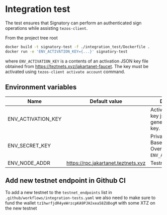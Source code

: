 # Integration test

The test ensures that Signatory can perform an authenticated sign operations
while assisting `tezos-client`.

From the project tree root

```sh
docker build -t signatory-test -f ./integration_test/Dockerfile .
docker run -e 'ENV_ACTIVATION_KEY={...}' signatory-test
```

where `ENV_ACTIVATION_KEY` is a contents of an activation JSON key file obtained
from https://teztnets.xyz/jakartanet-faucet. The key must be activated using
`tezos-client activate account` command.

## Environment variables

| Name               | Default value                   | Description                                                         |
| ------------------ | ------------------------------- | ------------------------------------------------------------------- |
| ENV_ACTIVATION_KEY |                                 | Activation (faucet) key json. Used to generate private key.         |
| ENV_SECRET_KEY     |                                 | Private key in Tezos Base58 format. Overrides `ENV_ACTIVATION_KEY`. |
| ENV_NODE_ADDR      | https://rpc.jakartanet.teztnets.xyz | Testnet node                                                        |

## Add new testnet endpoint in Github CI
To add a new testnet to the `testnet_endpoints` list in `.github/workflows/integration-tests.yaml` we also need to make sure to fund the wallet `tz1hwrfjdR4yeWrzcpKA9PJHJxea58ZUDogM` with some XTZ on the new testnet
